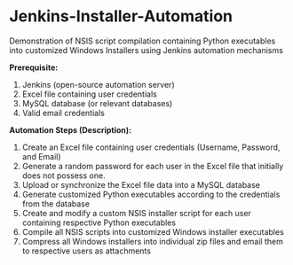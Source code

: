 # Jenkins-Installer-Automation
Demonstration of NSIS script compilation containing Python executables into customized Windows Installers using Jenkins automation mechanisms

**Prerequisite:**
1. Jenkins (open-source automation server)
2. Excel file containing user credentials
2. MySQL database (or relevant databases)
3. Valid email credentials 


**Automation Steps (Description):**
1. Create an Excel file containing user credentials (Username, Password, and Email)
2. Generate a random password for each user in the Excel file that initially does not possess one.
3. Upload or synchronize the Excel file data into a MySQL database
4. Generate customized Python executables according to the credentials from the database
5. Create and modify a custom NSIS installer script for each user containing respective Python executables
6. Compile all NSIS scripts into customized Windows installer executables 
7. Compress all Windows installers into individual zip files and email them to respective users as attachments

